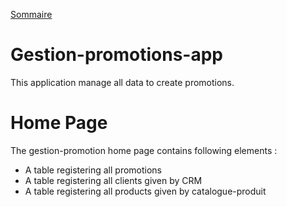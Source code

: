 [Sommaire](https://ursi-2020.github.io/Documentation/)

# Gestion-promotions-app

This application manage all data to create promotions.

# Home Page

The gestion-promotion home page contains following elements :
- A table registering all promotions
- A table registering all clients given by CRM
- A table registering all products given by catalogue-produit
